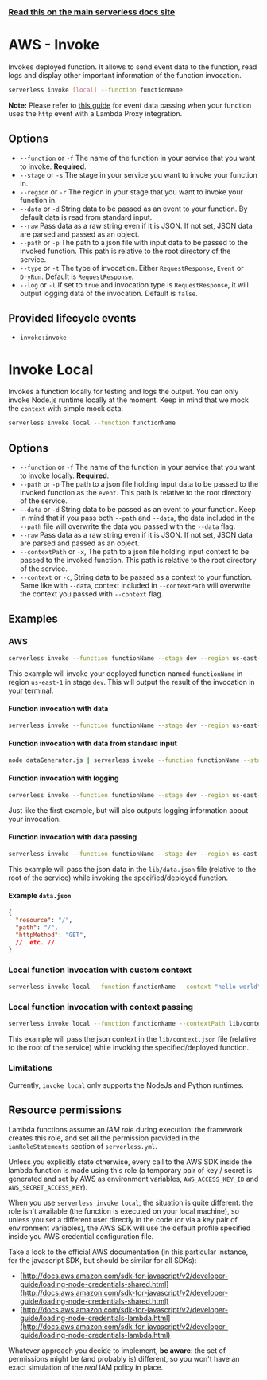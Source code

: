 <!--
title: Serverless Framework Commands - AWS Lambda - Invoke
menuText: invoke
menuOrder: 8
description: Invoke an AWS Lambda Function using the Serverless Framework
layout: Doc
-->

<!-- DOCS-SITE-LINK:START automatically generated  -->
### [Read this on the main serverless docs site](https://www.serverless.com/framework/docs/providers/aws/cli-reference/invoke)
<!-- DOCS-SITE-LINK:END -->

# AWS - Invoke

Invokes deployed function. It allows to send event data to the function, read logs and display other important information of the function invocation.

```bash
serverless invoke [local] --function functionName
```

**Note:** Please refer to [this guide](https://docs.aws.amazon.com/apigateway/latest/developerguide/api-gateway-set-up-simple-proxy.html#api-gateway-simple-proxy-for-lambda-input-format) for event data passing when your function uses the `http` event with a Lambda Proxy integration.

## Options
- `--function` or `-f` The name of the function in your service that you want to invoke. **Required**.
- `--stage` or `-s` The stage in your service you want to invoke your function in.
- `--region` or `-r` The region in your stage that you want to invoke your function in.
- `--data` or `-d` String data to be passed as an event to your function. By default data is read from standard input.
- `--raw` Pass data as a raw string even if it is JSON. If not set, JSON data are parsed and passed as an object.
- `--path` or `-p` The path to a json file with input data to be passed to the invoked function. This path is relative to the root directory of the service.
- `--type` or `-t` The type of invocation. Either `RequestResponse`, `Event` or `DryRun`. Default is `RequestResponse`.
- `--log` or `-l` If set to `true` and invocation type is `RequestResponse`, it will output logging data of the invocation. Default is `false`.

## Provided lifecycle events
- `invoke:invoke`

# Invoke Local

Invokes a function locally for testing and logs the output. You can only invoke Node.js runtime locally at the moment. Keep in mind that we mock the `context` with simple mock data.

```bash
serverless invoke local --function functionName
```

## Options

- `--function` or `-f` The name of the function in your service that you want to invoke locally. **Required**.
- `--path` or `-p` The path to a json file holding input data to be passed to the invoked function as the `event`. This path is relative to the
root directory of the service.
- `--data` or `-d` String data to be passed as an event to your function. Keep in mind that if you pass both `--path` and `--data`, the data included in the `--path` file will overwrite the data you passed with the `--data` flag.
- `--raw` Pass data as a raw string even if it is JSON. If not set, JSON data are parsed and passed as an object.
- `--contextPath` or `-x`, The path to a json file holding input context to be passed to the invoked function. This path is relative to the root directory of the service.
- `--context` or `-c`, String data to be passed as a context to your function. Same like with `--data`, context included in `--contextPath` will overwrite the context you passed with `--context` flag.

## Examples

### AWS

```bash
serverless invoke --function functionName --stage dev --region us-east-1
```

This example will invoke your deployed function named `functionName` in region `us-east-1` in stage `dev`. This will
output the result of the invocation in your terminal.

#### Function invocation with data

```bash
serverless invoke --function functionName --stage dev --region us-east-1 --data "hello world"
```

#### Function invocation with data from standard input

```bash
node dataGenerator.js | serverless invoke --function functionName --stage dev --region us-east-1
```

#### Function invocation with logging

```bash
serverless invoke --function functionName --stage dev --region us-east-1 --log
```

Just like the first example, but will also outputs logging information about your invocation.

#### Function invocation with data passing

```bash
serverless invoke --function functionName --stage dev --region us-east-1 --path lib/data.json
```

This example will pass the json data in the `lib/data.json` file (relative to the root of the service) while invoking
the specified/deployed function.

#### Example `data.json`

```json
{
  "resource": "/",
  "path": "/",
  "httpMethod": "GET",
  //  etc. //
}
```

### Local function invocation with custom context

```bash
serverless invoke local --function functionName --context "hello world"
```

### Local function invocation with context passing
```bash
serverless invoke local --function functionName --contextPath lib/context.json
```
This example will pass the json context in the `lib/context.json` file (relative to the root of the service) while invoking the specified/deployed function.

### Limitations

Currently, `invoke local` only supports the NodeJs and Python runtimes.

## Resource permissions

Lambda functions assume an *IAM role* during execution: the framework creates this role, and set all the permission provided in the `iamRoleStatements` section of `serverless.yml`.

Unless you explicitly state otherwise, every call to the AWS SDK inside the lambda function is made using this role (a temporary pair of key / secret is generated and set by AWS as environment variables, `AWS_ACCESS_KEY_ID` and `AWS_SECRET_ACCESS_KEY`).

When you use `serverless invoke local`, the situation is quite different: the role isn't available (the function is executed on your local machine), so unless you set a different user directly in the code (or via a key pair of environment variables), the AWS SDK will use the default profile specified inside you AWS credential configuration file.

Take a look to the official AWS documentation (in this particular instance, for the javascript SDK, but should be similar for all SDKs):

- [http://docs.aws.amazon.com/sdk-for-javascript/v2/developer-guide/loading-node-credentials-shared.html](http://docs.aws.amazon.com/sdk-for-javascript/v2/developer-guide/loading-node-credentials-shared.html)
- [http://docs.aws.amazon.com/sdk-for-javascript/v2/developer-guide/loading-node-credentials-lambda.html](http://docs.aws.amazon.com/sdk-for-javascript/v2/developer-guide/loading-node-credentials-lambda.html)

Whatever approach you decide to implement, **be aware**: the set of permissions might be (and probably is) different, so you won't have an exact simulation of the *real* IAM policy in place.
